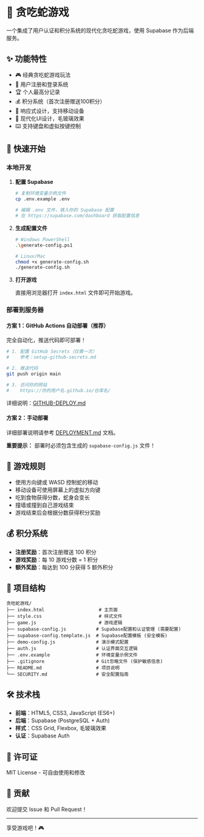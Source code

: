 # 🐍 贪吃蛇游戏

一个集成了用户认证和积分系统的现代化贪吃蛇游戏，使用 Supabase 作为后端服务。

## ✨ 功能特性

- 🎮 经典贪吃蛇游戏玩法
- 👤 用户注册和登录系统
- 🏆 个人最高分记录
- 💰 积分系统（首次注册赠送100积分）
- 📱 响应式设计，支持移动设备
- 🎨 现代化UI设计，毛玻璃效果
- ⌨️ 支持键盘和虚拟按键控制

## 🚀 快速开始

### 本地开发

1. **配置 Supabase**
   ```bash
   # 复制环境变量示例文件
   cp .env.example .env
   
   # 编辑 .env 文件，填入你的 Supabase 配置
   # 在 https://supabase.com/dashboard 获取配置信息
   ```

2. **生成配置文件**
   ```bash
   # Windows PowerShell
   .\generate-config.ps1
   
   # Linux/Mac
   chmod +x generate-config.sh
   ./generate-config.sh
   ```

3. **打开游戏**
   
   直接用浏览器打开 `index.html` 文件即可开始游戏。

### 部署到服务器

#### 方案 1：GitHub Actions 自动部署（推荐）

完全自动化，推送代码即可部署！

```bash
# 1. 配置 GitHub Secrets（仅需一次）
#    参考：setup-github-secrets.md

# 2. 推送代码
git push origin main

# 3. 访问你的网站
#    https://你的用户名.github.io/仓库名/
```

详细说明：[GITHUB-DEPLOY.md](GITHUB-DEPLOY.md)

#### 方案 2：手动部署

详细部署说明请参考 [DEPLOYMENT.md](DEPLOYMENT.md) 文档。

**重要提示：** 部署时必须包含生成的 `supabase-config.js` 文件！

## 🎯 游戏规则

- 使用方向键或 WASD 控制蛇的移动
- 移动设备可使用屏幕上的虚拟方向键
- 吃到食物获得分数，蛇身会变长
- 撞墙或撞到自己游戏结束
- 游戏结束后会根据分数获得积分奖励

## 💰 积分系统

- **注册奖励**：首次注册赠送 100 积分
- **游戏奖励**：每 10 游戏分数 = 1 积分
- **额外奖励**：每达到 100 分获得 5 额外积分

## 📁 项目结构

```
贪吃蛇游戏/
├── index.html                    # 主页面
├── style.css                     # 样式文件
├── game.js                       # 游戏逻辑
├── supabase-config.js           # Supabase配置和认证管理 (需要配置)
├── supabase-config.template.js  # Supabase配置模板 (安全模板)
├── demo-config.js               # 演示模式配置
├── auth.js                      # 认证界面交互逻辑
├── .env.example                 # 环境变量示例文件
├── .gitignore                   # Git忽略文件 (保护敏感信息)
├── README.md                    # 项目说明
└── SECURITY.md                  # 安全配置指南
```

## 🛠️ 技术栈

- **前端**：HTML5, CSS3, JavaScript (ES6+)
- **后端**：Supabase (PostgreSQL + Auth)
- **样式**：CSS Grid, Flexbox, 毛玻璃效果
- **认证**：Supabase Auth

## 📄 许可证

MIT License - 可自由使用和修改

## 🤝 贡献

欢迎提交 Issue 和 Pull Request！

---

享受游戏吧！🎮

